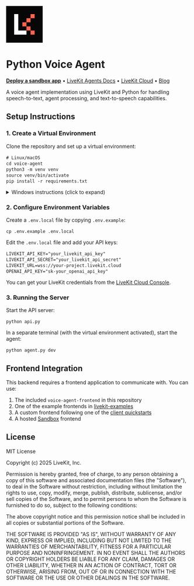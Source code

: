 <a href="https://livekit.io/">
  <img src="./.github/assets/livekit-mark.png" alt="LiveKit logo" width="100" height="100">
</a>

# Python Voice Agent

<p>
  <a href="https://cloud.livekit.io/projects/p_/sandbox"><strong>Deploy a sandbox app</strong></a>
  •
  <a href="https://docs.livekit.io/agents/overview/">LiveKit Agents Docs</a>
  •
  <a href="https://livekit.io/cloud">LiveKit Cloud</a>
  •
  <a href="https://blog.livekit.io/">Blog</a>
</p>

A voice agent implementation using LiveKit and Python for handling speech-to-text, agent processing, and text-to-speech capabilities.

## Setup Instructions

### 1. Create a Virtual Environment

Clone the repository and set up a virtual environment:

```console
# Linux/macOS
cd voice-agent
python3 -m venv venv
source venv/bin/activate
pip install -r requirements.txt
```

<details>
  <summary>Windows instructions (click to expand)</summary>
  
```cmd
:: Windows (CMD/PowerShell)
cd voice-agent
python3 -m venv venv
venv\Scripts\activate
pip install -r requirements.txt
```
</details>

### 2. Configure Environment Variables

Create a `.env.local` file by copying `.env.example`:

```console
cp .env.example .env.local
```

Edit the `.env.local` file and add your API keys:

```
LIVEKIT_API_KEY="your_livekit_api_key"
LIVEKIT_API_SECRET="your_livekit_api_secret"
LIVEKIT_URL=wss://your-project.livekit.cloud
OPENAI_API_KEY="sk-your_openai_api_key"
```

You can get your LiveKit credentials from the [LiveKit Cloud Console](https://cloud.livekit.io).

### 3. Running the Server

Start the API server:

```console
python api.py
```

In a separate terminal (with the virtual environment activated), start the agent:

```console
python agent.py dev
```

## Frontend Integration

This backend requires a frontend application to communicate with. You can use:

1. The included `voice-agent-frontend` in this repository
2. One of the example frontends in [livekit-examples](https://github.com/livekit-examples/)
3. A custom frontend following one of the [client quickstarts](https://docs.livekit.io/realtime/quickstarts/)
4. A hosted [Sandbox](https://cloud.livekit.io/projects/p_/sandbox) frontend

## License

MIT License

Copyright (c) 2025 LiveKit, Inc.

Permission is hereby granted, free of charge, to any person obtaining a copy
of this software and associated documentation files (the "Software"), to deal
in the Software without restriction, including without limitation the rights
to use, copy, modify, merge, publish, distribute, sublicense, and/or sell
copies of the Software, and to permit persons to whom the Software is
furnished to do so, subject to the following conditions:

The above copyright notice and this permission notice shall be included in all
copies or substantial portions of the Software.

THE SOFTWARE IS PROVIDED "AS IS", WITHOUT WARRANTY OF ANY KIND, EXPRESS OR
IMPLIED, INCLUDING BUT NOT LIMITED TO THE WARRANTIES OF MERCHANTABILITY,
FITNESS FOR A PARTICULAR PURPOSE AND NONINFRINGEMENT. IN NO EVENT SHALL THE
AUTHORS OR COPYRIGHT HOLDERS BE LIABLE FOR ANY CLAIM, DAMAGES OR OTHER
LIABILITY, WHETHER IN AN ACTION OF CONTRACT, TORT OR OTHERWISE, ARISING FROM,
OUT OF OR IN CONNECTION WITH THE SOFTWARE OR THE USE OR OTHER DEALINGS IN THE
SOFTWARE.
